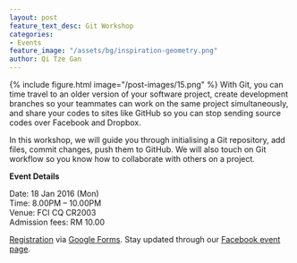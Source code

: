 ```yaml
---
layout: post
feature_text_desc: Git Workshop
categories:
- Events
feature_image: "/assets/bg/inspiration-geometry.png"
author: Qi Tze Gan
---
```


{% include figure.html image="/post-images/15.png" %}
With Git, you can time travel to an older version of your software project, create development branches so your teammates can work on the same project simultaneously, and share your codes to sites like GitHub so you can stop sending source codes over Facebook and Dropbox.

In this workshop, we will guide you through initialising a Git repository, add files, commit changes, push them to GitHub. We will also touch on Git workflow so you know how to collaborate with others on a project.

**Event Details**

Date: 18 Jan 2016 (Mon)  
Time: 8.00PM – 10.00PM  
Venue: FCI CQ CR2003  
Admission fees: RM 10.00

[Registration](https://goo.gl/forms/eR0MjL8Vrw) via [Google Forms](https://goo.gl/forms/eR0MjL8Vrw). Stay updated through our [Facebook event page](https://www.facebook.com/events/957869890928301/).
